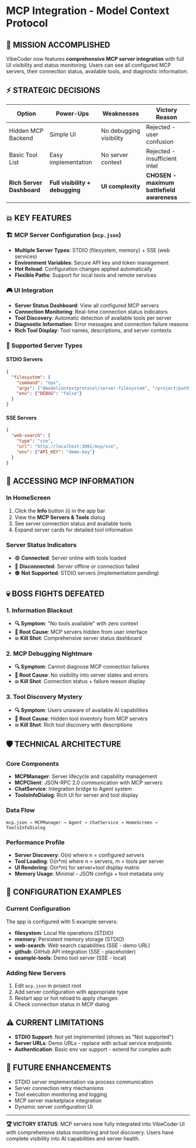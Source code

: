 # MCP Integration - Model Context Protocol

## 🎯 MISSION ACCOMPLISHED
VibeCoder now features **comprehensive MCP server integration** with full UI visibility and status monitoring. Users can see all configured MCP servers, their connection status, available tools, and diagnostic information.

## ⚡ STRATEGIC DECISIONS
| Option | Power-Ups | Weaknesses | Victory Reason |
|--------|-----------|------------|----------------|
| Hidden MCP Backend | Simple UI | No debugging visibility | Rejected - user confusion |
| Basic Tool List | Easy implementation | No server context | Rejected - insufficient intel |
| **Rich Server Dashboard** | **Full visibility + debugging** | **UI complexity** | **CHOSEN - maximum battlefield awareness** |

## 💥 KEY FEATURES

### 🏗️ MCP Server Configuration (`mcp.json`)
- **Multiple Server Types**: STDIO (filesystem, memory) + SSE (web services)
- **Environment Variables**: Secure API key and token management
- **Hot Reload**: Configuration changes applied automatically
- **Flexible Paths**: Support for local tools and remote services

### 🎮 UI Integration
- **Server Status Dashboard**: View all configured MCP servers
- **Connection Monitoring**: Real-time connection status indicators
- **Tool Discovery**: Automatic detection of available tools per server
- **Diagnostic Information**: Error messages and connection failure reasons
- **Rich Tool Display**: Tool names, descriptions, and server contexts

### 🚀 Supported Server Types

#### STDIO Servers
```json
{
  "filesystem": {
    "command": "npx",
    "args": ["@modelcontextprotocol/server-filesystem", "/project/path"],
    "env": {"DEBUG": "false"}
  }
}
```

#### SSE Servers  
```json
{
  "web-search": {
    "type": "sse",
    "url": "http://localhost:3001/mcp/sse",
    "env": {"API_KEY": "demo-key"}
  }
}
```

## 🔧 ACCESSING MCP INFORMATION

### In HomeScreen
1. Click the **Info** button (ℹ️) in the app bar
2. View the **MCP Servers & Tools** dialog
3. See server connection status and available tools
4. Expand server cards for detailed tool information

### Server Status Indicators
- 🟢 **Connected**: Server online with tools loaded
- 🔴 **Disconnected**: Server offline or connection failed  
- 🟠 **Not Supported**: STDIO servers (implementation pending)

## 💀 BOSS FIGHTS DEFEATED

### 1. **Information Blackout**
- **🔍 Symptom**: "No tools available" with zero context
- **🎯 Root Cause**: MCP servers hidden from user interface  
- **💥 Kill Shot**: Comprehensive server status dashboard

### 2. **MCP Debugging Nightmare**
- **🔍 Symptom**: Cannot diagnose MCP connection failures
- **🎯 Root Cause**: No visibility into server states and errors
- **💥 Kill Shot**: Connection status + failure reason display

### 3. **Tool Discovery Mystery**
- **🔍 Symptom**: Users unaware of available AI capabilities
- **🎯 Root Cause**: Hidden tool inventory from MCP servers
- **💥 Kill Shot**: Rich tool discovery with descriptions

## 🛡️ TECHNICAL ARCHITECTURE

### Core Components
- **MCPManager**: Server lifecycle and capability management
- **MCPClient**: JSON-RPC 2.0 communication with MCP servers
- **ChatService**: Integration bridge to Agent system
- **ToolsInfoDialog**: Rich UI for server and tool display

### Data Flow
```
mcp.json → MCPManager → Agent → ChatService → HomeScreen → ToolsInfoDialog
```

### Performance Profile
- **Server Discovery**: O(n) where n = configured servers
- **Tool Loading**: O(n*m) where n = servers, m = tools per server  
- **UI Rendering**: O(n*m) for server+tool display matrix
- **Memory Usage**: Minimal - JSON configs + tool metadata only

## 🚀 CONFIGURATION EXAMPLES

### Current Configuration
The app is configured with 5 example servers:
- **filesystem**: Local file operations (STDIO)
- **memory**: Persistent memory storage (STDIO)  
- **web-search**: Web search capabilities (SSE - demo URL)
- **github**: GitHub API integration (SSE - placeholder)
- **example-tools**: Demo tool server (SSE - local)

### Adding New Servers
1. Edit `mcp.json` in project root
2. Add server configuration with appropriate type
3. Restart app or hot reload to apply changes
4. Check connection status in MCP dialog

## ⚠️ CURRENT LIMITATIONS
- **STDIO Support**: Not yet implemented (shows as "Not supported")
- **Server URLs**: Demo URLs - replace with actual service endpoints
- **Authentication**: Basic env var support - extend for complex auth

## 🎯 FUTURE ENHANCEMENTS
- STDIO server implementation via process communication
- Server connection retry mechanisms  
- Tool execution monitoring and logging
- MCP server marketplace integration
- Dynamic server configuration UI

---

**🏆 VICTORY STATUS**: MCP servers now fully integrated into VibeCoder UI with comprehensive status monitoring and tool discovery. Users have complete visibility into AI capabilities and server health. 